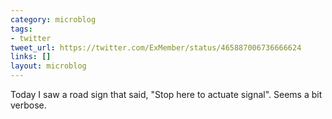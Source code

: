 ```yaml
---
category: microblog
tags:
- twitter
tweet_url: https://twitter.com/ExMember/status/465887006736666624
links: []
layout: microblog
---
```

Today I saw a road sign that said, "Stop here to actuate signal". Seems a bit verbose.
